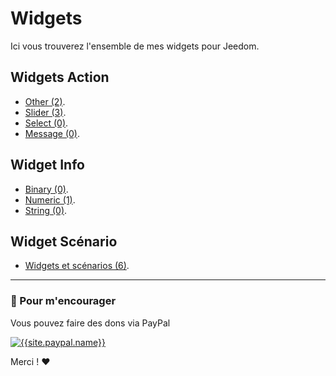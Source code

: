 
# Widgets

Ici vous trouverez l'ensemble de mes widgets pour Jeedom.

## Widgets Action

- [Other (2)]({{site.url}}/documentation/{{site.widget}}/fr_FR/action/other).
- [Slider (3)]({{site.url}}/documentation/{{site.widget}}/fr_FR/action/slider).
- [Select (0)]({{site.url}}/documentation/{{site.widget}}/fr_FR/action/select).
- [Message (0)]({{site.url}}/documentation/{{site.widget}}/fr_FR/action/message).

## Widget Info

- [Binary (0)]({{site.url}}/documentation/{{site.widget}}/fr_FR/info/binary).
- [Numeric (1)]({{site.url}}/documentation/{{site.widget}}/fr_FR/info/numeric).
- [String (0)]({{site.url}}/documentation/{{site.widget}}/fr_FR/info/string).

## Widget Scénario

- [Widgets et scénarios (6)]({{site.url}}/documentation/{{site.widget}}/fr_FR/widget_scenario).

-------------------------------

### 💖 Pour m'encourager ###
Vous pouvez faire des dons via PayPal

[![{{site.paypal.name}}]({{site.url}}/documentation/{{site.widget}}/images/paypal.svg)]({{site.paypal.url}})

Merci ! ❤️